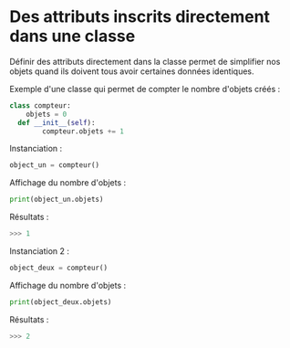 
# Des attributs inscrits directement dans une classe

Définir des attributs directement dans la classe permet de simplifier nos objets quand ils doivent tous avoir certaines données identiques.

Exemple d'une classe qui permet de compter le nombre d'objets créés :
```python
class compteur:  
    objets = 0  
  def __init__(self):  
        compteur.objets += 1
```   
  Instanciation :
```python
object_un = compteur()
```
Affichage du nombre d'objets :
```python
print(object_un.objets)
```
Résultats :
```python
>>> 1
```
Instanciation 2 :
```python
object_deux = compteur()
```
Affichage du nombre d'objets :
```python
print(object_deux.objets)
```
Résultats :
```python
>>> 2
```
